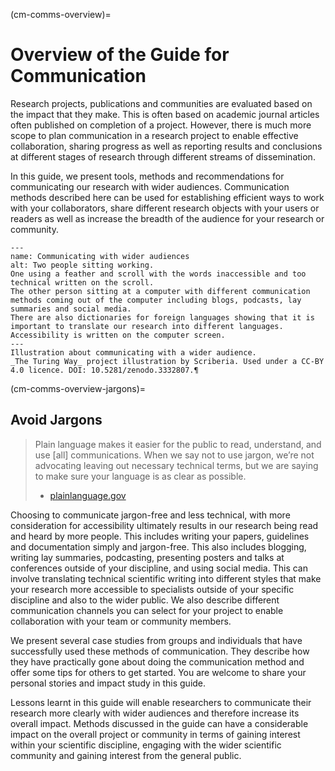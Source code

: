 (cm-comms-overview)=
# Overview of the Guide for Communication

Research projects, publications and communities are evaluated based on the impact that they make.
This is often based on academic journal articles often published on completion of a project.
However, there is much more scope to plan communication in a research project to enable effective collaboration, sharing progress as well as reporting results and conclusions at different stages of research through different streams of dissemination.

In this guide, we present tools, methods and recommendations for communicating our research with wider audiences.
Communication methods described here can be used for establishing efficient ways to work with your collaborators, share different research objects with your users or readers as well as increase the breadth of the audience for your research or community.

```{figure} ../figures/communication-styles-with-text.jpg
---
name: Communicating with wider audiences
alt: Two people sitting working.
One using a feather and scroll with the words inaccessible and too technical written on the scroll.
The other person sitting at a computer with different communication methods coming out of the computer including blogs, podcasts, lay summaries and social media.
There are also dictionaries for foreign languages showing that it is important to translate our research into different languages.
Accessibility is written on the computer screen.
---
Illustration about communicating with a wider audience.
_The Turing Way_ project illustration by Scriberia. Used under a CC-BY 4.0 licence. DOI: 10.5281/zenodo.3332807.¶
```

(cm-comms-overview-jargons)=
## Avoid Jargons

> Plain language makes it easier for the public to read, understand, and use [all] communications.
When we say not to use jargon, we’re not advocating leaving out necessary technical terms, but we are saying to make sure your language is as clear as possible.
> - [plainlanguage.gov](https://www.plainlanguage.gov/guidelines/words/avoid-jargon)

Choosing to communicate jargon-free and less technical, with more consideration for accessibility ultimately results in our research being read and heard by more people.
This includes writing your papers, guidelines and documentation simply and jargon-free.
This also includes blogging, writing lay summaries, podcasting, presenting posters and talks at conferences outside of your discipline, and using social media.
This can involve translating technical scientific writing into different styles that make your research more accessible to specialists outside of your specific discipline and also to the wider public.
We also describe different communication channels you can select for your project to enable collaboration with your team or community members.

We present several case studies from groups and individuals that have successfully used these methods of communication.
They describe how they have practically gone about doing the communication method and offer some tips for others to get started.
You are welcome to share your personal stories and impact study in this guide.

Lessons learnt in this guide will enable researchers to communicate their research more clearly with wider audiences and therefore increase its overall impact.
Methods discussed in the guide can have a considerable impact on the overall project or community in terms of gaining interest within your scientific discipline, engaging with the wider scientific community and gaining interest from the general public.
